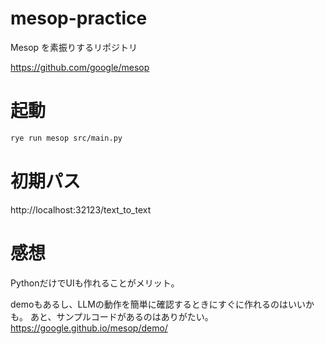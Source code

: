 # mesop-practice
Mesop を素振りするリポジトリ

https://github.com/google/mesop


# 起動
```bash
rye run mesop src/main.py
```

# 初期パス
http://localhost:32123/text_to_text

# 感想
PythonだけでUIも作れることがメリット。
  
demoもあるし、LLMの動作を簡単に確認するときにすぐに作れるのはいいかも。
あと、サンプルコードがあるのはありがたい。
https://google.github.io/mesop/demo/
